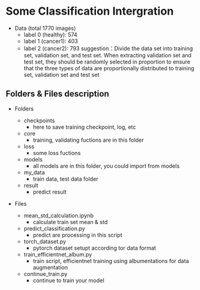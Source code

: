 # Some Classification Intergration
- Data (total 1770 images)
    - label 0 (healthy): 574
    - label 1 (cancer1): 403 
    - label 2 (cancer2): 793
    suggestion：Divide the data set into training set, validation set, and test set. When extracting validation set and test set, they should be randomly selected in proportion to ensure that the three types of data are    proportionally distributed to training set, validation set and test set
    
## Folders & Files description

- Folders
    - checkpoints
        - here to save training checkpoint, log, etc
    - core
        - training, validating fuctions are in this folder
    - loss
        - some loss fuctions
    - models
        - all models are in this folder, you could import from models
    - my_data
        - train data, test data folder
    - result
        - predict result
    
- Files
    - mean_std_calculation.ipynb
        - calculate train set mean & std
    - predict_classification.py
        - predict are processing in this script
    - torch_dataset.py
        - pytorch dataset setupt according tor data format
    - train_efficientnet_album.py
        - train script, efficientnet training using albumentations for data augmentation
    - continue_train.py
        - continue to train your model